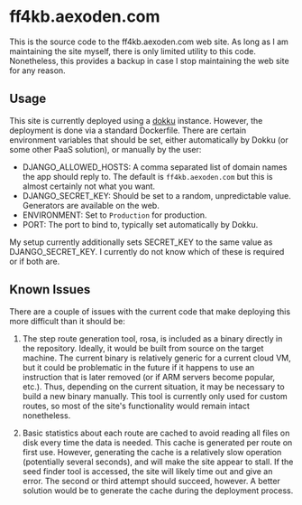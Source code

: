 # ff4kb.aexoden.com

This is the source code to the ff4kb.aexoden.com web site. As long as I am
maintaining the site myself, there is only limited utility to this code.
Nonetheless, this provides a backup in case I stop maintaining the web site for any
reason.

## Usage

This site is currently deployed using a [dokku](https://dokku.com/) instance.
However, the deployment is done via a standard Dockerfile. There are certain
environment variables that should be set, either automatically by Dokku (or some
other PaaS solution), or manually by the user:

* DJANGO_ALLOWED_HOSTS: A comma separated list of domain names the app should
  reply to. The default is `ff4kb.aexoden.com` but this is almost certainly not
  what you want.
* DJANGO_SECRET_KEY: Should be set to a random, unpredictable value. Generators
  are available on the web.
* ENVIRONMENT: Set to `Production` for production.
* PORT: The port to bind to, typically set automatically by Dokku.

My setup currently additionally sets SECRET_KEY to the same value as
DJANGO_SECRET_KEY. I currently do not know which of these is required or if both
are.

## Known Issues

There are a couple of issues with the current code that make deploying this more
difficult than it should be:

1. The step route generation tool, rosa, is included as a binary directly in the
   repository. Ideally, it would be built from source on the target machine. The
   current binary is relatively generic for a current cloud VM, but it could be
   problematic in the future if it happens to use an instruction that is later
   removed (or if ARM servers become popular, etc.). Thus, depending on the
   current situation, it may be necessary to build a new binary manually. This
   tool is currently only used for custom routes, so most of the site's
   functionality would remain intact nonetheless.

2. Basic statistics about each route are cached to avoid reading all files on
   disk every time the data is needed. This cache is generated per route on
   first use. However, generating the cache is a relatively slow operation (potentially
   several seconds), and will make the site appear to stall. If the seed finder
   tool is accessed, the site will likely time out and give an error. The second
   or third attempt should succeed, however. A better solution would be to
   generate the cache during the deployment process.
